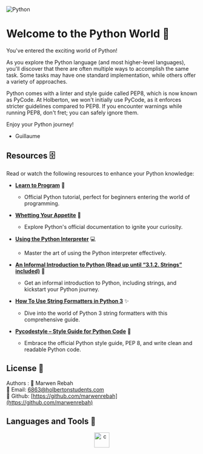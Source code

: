 ![Python](https://media.licdn.com/dms/image/D5612AQHyM_pEvNsJyQ/article-cover_image-shrink_600_2000/0/1669055868330?e=2147483647&v=beta&t=8kWfhPJtrA0e6ivxDti8afRR01nHa1hMrXnJJKyex6U)
# Welcome to the Python World 🐍

You've entered the exciting world of Python!

As you explore the Python language (and most higher-level languages), you'll discover that there are often multiple ways to accomplish the same task. Some tasks may have one standard implementation, while others offer a variety of approaches.

Python comes with a linter and style guide called PEP8, which is now known as PyCode. At Holberton, we won't initially use PyCode, as it enforces stricter guidelines compared to PEP8. If you encounter warnings while running PEP8, don't fret; you can safely ignore them.

Enjoy your Python journey!
- Guillaume


## Resources 🗄️
Read or watch the following resources to enhance your Python knowledge:

- [**Learn to Program**](https://docs.python.org/3/tutorial/index.html) 📘
  - Official Python tutorial, perfect for beginners entering the world of programming.

- [**Whetting Your Appetite**](https://docs.python.org/3/) 🧠
  - Explore Python's official documentation to ignite your curiosity.

- [**Using the Python Interpreter**](https://docs.python.org/3/tutorial/interpreter.html) 💻
  - Master the art of using the Python interpreter effectively.

- [**An Informal Introduction to Python (Read up until “3.1.2. Strings” included)**](https://docs.python.org/3/tutorial/introduction.html) 🎉
  - Get an informal introduction to Python, including strings, and kickstart your Python journey.

- [**How To Use String Formatters in Python 3**](https://realpython.com/python-f-strings/#f-strings-a-new-and-improved-way-to-format-strings-in-python) ✨
  - Dive into the world of Python 3 string formatters with this comprehensive guide.

- [**Pycodestyle – Style Guide for Python Code**](https://www.python.org/dev/peps/pep-0008/) 📝
  - Embrace the official Python style guide, PEP 8, and write clean and readable Python code.


## License 👥
Authors :
🚀 Marwen Rebah<br>
📧 Email: 6863@holbertonstudents.com<br>
👻 Github: [https://github.com/marwenrebah](https://github.com/marwenrebah)<br>

## Languages and Tools :toolbox: 

<p align="center">
  <a href="https://www.python.org/" target="_blank" rel="noreferrer">
    <img src="https://upload.wikimedia.org/wikipedia/commons/thumb/0/0a/Python.svg/640px-Python.svg.png" alt="c" width="40" height="40"/> 
</a>
</p>